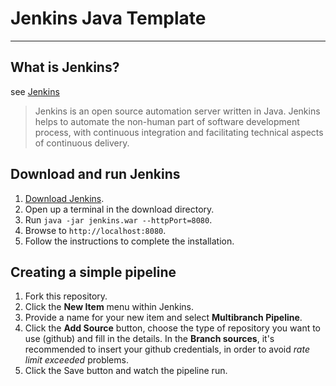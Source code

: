 # Jenkins Java Template
----
## What is Jenkins?
see [Jenkins](https://jenkins.io/)
> Jenkins is an open source automation server written in Java. Jenkins helps to automate the non-human part of software development process, with continuous integration and facilitating technical aspects of continuous delivery.

## Download and run Jenkins

1. [Download Jenkins](mirrors.jenkins.io/war-stable/latest/jenkins.war).
2. Open up a terminal in the download directory.
3. Run `java -jar jenkins.war --httpPort=8080`.
4. Browse to `http://localhost:8080`.
5. Follow the instructions to complete the installation.

## Creating a simple pipeline

1. Fork this repository.
2. Click the **New Item** menu within Jenkins.
3. Provide a name for your new item and select **Multibranch Pipeline**.
4. Click the **Add Source** button, choose the type of repository you want to use (github) and fill in the details. In the **Branch sources**, it's recommended to insert your github credentials, in order to avoid *rate limit exceeded* problems.
5. Click the Save button and watch the pipeline run.